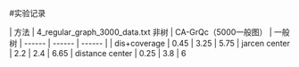 #实验记录

| 方法 | 4_regular_graph_3000_data.txt 非树 | CA-GrQc（5000一般图） | 一般树
| ------ | ------ | ------ |
| dis+coverage | 0.45 | 3.25 |  5.75
| jarcen center | 2.2 | 2.4 |  6.65
| distance center | 0.25 | 3.8 |  6